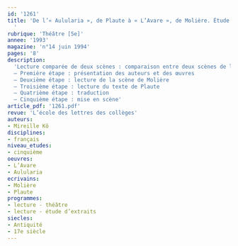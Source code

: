 ```yaml
---
id: '1261'
title: 'De l’« Aulularia », de Plaute à « L’Avare », de Molière. Étude d’extraits
  '
rubrique: 'Théâtre [5e]'
annee: '1993'
magazine: 'n°14 juin 1994'
pages: '8'
description: 
  'Lecture comparée de deux scènes : comparaison entre deux scènes de l’« Aulularia » (actes 1 et 4) et la scène 3 de l’acte 1 de « L’Avare »…
  – Première étape : présentation des auteurs et des œuvres
  – Deuxième étape : lecture de la scène de Molière
  – Troisième étape : lecture du texte de Plaute
  – Quatrième étape : traduction
  – Cinquième étape : mise en scène'
article_pdf: '1261.pdf'
revue: 'L’école des lettres des collèges'
auteurs:
- Mireille Kô
disciplines:
- français
niveau_etudes:
- cinquième
oeuvres:
- L’Avare
- Aulularia
ecrivains:
- Molière
- Plaute
programmes:
- lecture - théâtre
- lecture - étude d’extraits
siecles:
- Antiquité
- 17e siècle
---
```

